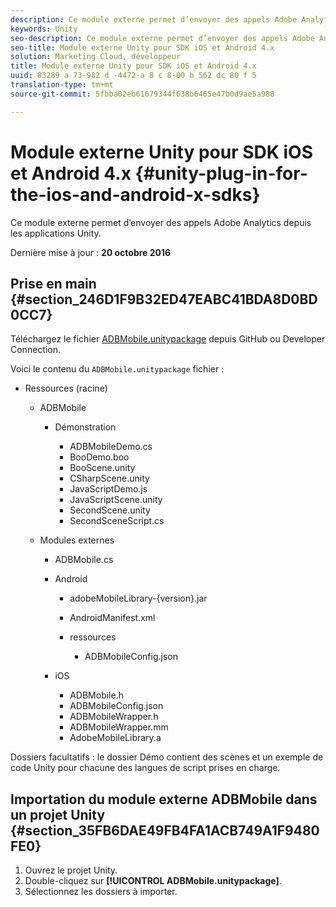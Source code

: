 ```yaml
---
description: Ce module externe permet d’envoyer des appels Adobe Analytics depuis les applications Unity.
keywords: Unity
seo-description: Ce module externe permet d’envoyer des appels Adobe Analytics depuis les applications Unity.
seo-title: Module externe Unity pour SDK iOS et Android 4.x
solution: Marketing Cloud, développeur
title: Module externe Unity pour SDK iOS et Android 4.x
uuid: 83289 a 73-982 d -4472-a 8 c 8-00 b 562 dc 80 f 5
translation-type: tm+mt
source-git-commit: 5fbba02eb61679344f638b6465e47b0d9ae5a988

---
```



# Module externe Unity pour SDK iOS et Android 4.x {#unity-plug-in-for-the-ios-and-android-x-sdks}

Ce module externe permet d’envoyer des appels Adobe Analytics depuis les applications Unity.

Dernière mise à jour : **20 octobre 2016**

## Prise en main {#section_246D1F9B32ED47EABC41BDA8D0BD0CC7}

Téléchargez le fichier [ADBMobile.unitypackage](https://github.com/Adobe-Marketing-Cloud/mobile-services/releases) depuis GitHub ou Developer Connection.

Voici le contenu du `ADBMobile.unitypackage` fichier :

* Ressources (racine)

   * ADBMobile

      * Démonstration

         * ADBMobileDemo.cs
         * BooDemo.boo
         * BooScene.unity
         * CSharpScene.unity
         * JavaScriptDemo.js
         * JavaScriptScene.unity
         * SecondScene.unity
         * SecondSceneScript.cs
   * Modules externes

      * ADBMobile.cs
      * Android

         * adobeMobileLibrary-{version}.jar
         * AndroidManifest.xml
         * ressources

            * ADBMobileConfig.json
      * iOS

         * ADBMobile.h
         * ADBMobileConfig.json
         * ADBMobileWrapper.h
         * ADBMobileWrapper.mm
         * AdobeMobileLibrary.a



Dossiers facultatifs : le dossier Démo contient des scènes et un exemple de code Unity pour chacune des langues de script prises en charge.

## Importation du module externe ADBMobile dans un projet Unity {#section_35FB6DAE49FB4FA1ACB749A1F9480FE0}

1. Ouvrez le projet Unity.
1. Double-cliquez sur **[!UICONTROL ADBMobile.unitypackage]**.
1. Sélectionnez les dossiers à importer.

